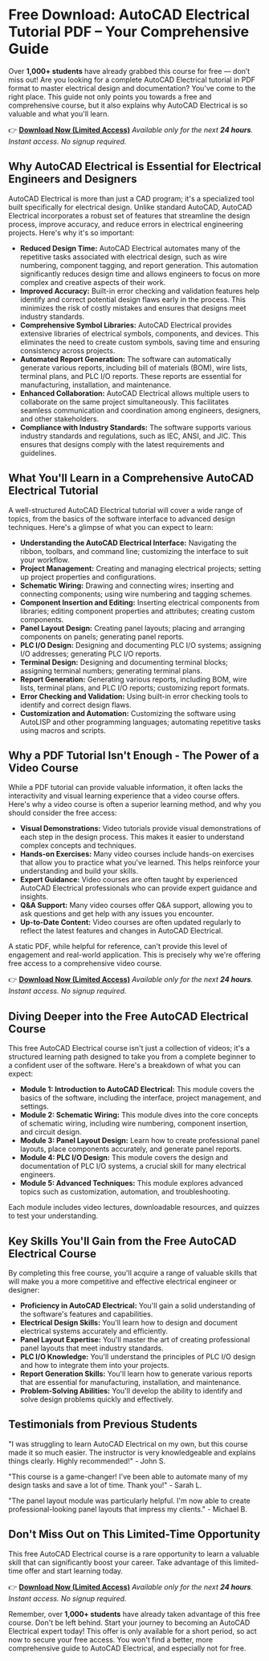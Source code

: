 # Free Download: AutoCAD Electrical Tutorial PDF – Your Comprehensive Guide

Over **1,000+ students** have already grabbed this course for free — don’t miss out!
Are you looking for a complete AutoCAD Electrical tutorial in PDF format to master electrical design and documentation? You've come to the right place. This guide not only points you towards a free and comprehensive course, but it also explains why AutoCAD Electrical is so valuable and what you'll learn.

👉 [**Download Now (Limited Access)**](https://udemywork.com/autocad-electrical-tutorial-pdf)
_Available only for the next **24 hours**. Instant access. No signup required._

## Why AutoCAD Electrical is Essential for Electrical Engineers and Designers

AutoCAD Electrical is more than just a CAD program; it's a specialized tool built specifically for electrical design. Unlike standard AutoCAD, AutoCAD Electrical incorporates a robust set of features that streamline the design process, improve accuracy, and reduce errors in electrical engineering projects. Here's why it's so important:

*   **Reduced Design Time:** AutoCAD Electrical automates many of the repetitive tasks associated with electrical design, such as wire numbering, component tagging, and report generation. This automation significantly reduces design time and allows engineers to focus on more complex and creative aspects of their work.
*   **Improved Accuracy:** Built-in error checking and validation features help identify and correct potential design flaws early in the process. This minimizes the risk of costly mistakes and ensures that designs meet industry standards.
*   **Comprehensive Symbol Libraries:** AutoCAD Electrical provides extensive libraries of electrical symbols, components, and devices. This eliminates the need to create custom symbols, saving time and ensuring consistency across projects.
*   **Automated Report Generation:** The software can automatically generate various reports, including bill of materials (BOM), wire lists, terminal plans, and PLC I/O reports. These reports are essential for manufacturing, installation, and maintenance.
*   **Enhanced Collaboration:** AutoCAD Electrical allows multiple users to collaborate on the same project simultaneously. This facilitates seamless communication and coordination among engineers, designers, and other stakeholders.
*   **Compliance with Industry Standards:** The software supports various industry standards and regulations, such as IEC, ANSI, and JIC. This ensures that designs comply with the latest requirements and guidelines.

## What You'll Learn in a Comprehensive AutoCAD Electrical Tutorial

A well-structured AutoCAD Electrical tutorial will cover a wide range of topics, from the basics of the software interface to advanced design techniques. Here's a glimpse of what you can expect to learn:

*   **Understanding the AutoCAD Electrical Interface:** Navigating the ribbon, toolbars, and command line; customizing the interface to suit your workflow.
*   **Project Management:** Creating and managing electrical projects; setting up project properties and configurations.
*   **Schematic Wiring:** Drawing and connecting wires; inserting and connecting components; using wire numbering and tagging schemes.
*   **Component Insertion and Editing:** Inserting electrical components from libraries; editing component properties and attributes; creating custom components.
*   **Panel Layout Design:** Creating panel layouts; placing and arranging components on panels; generating panel reports.
*   **PLC I/O Design:** Designing and documenting PLC I/O systems; assigning I/O addresses; generating PLC I/O reports.
*   **Terminal Design:** Designing and documenting terminal blocks; assigning terminal numbers; generating terminal plans.
*   **Report Generation:** Generating various reports, including BOM, wire lists, terminal plans, and PLC I/O reports; customizing report formats.
*   **Error Checking and Validation:** Using built-in error checking tools to identify and correct design flaws.
*   **Customization and Automation:** Customizing the software using AutoLISP and other programming languages; automating repetitive tasks using macros and scripts.

## Why a PDF Tutorial Isn't Enough - The Power of a Video Course

While a PDF tutorial can provide valuable information, it often lacks the interactivity and visual learning experience that a video course offers. Here's why a video course is often a superior learning method, and why you should consider the free access:

*   **Visual Demonstrations:** Video tutorials provide visual demonstrations of each step in the design process. This makes it easier to understand complex concepts and techniques.
*   **Hands-on Exercises:** Many video courses include hands-on exercises that allow you to practice what you've learned. This helps reinforce your understanding and build your skills.
*   **Expert Guidance:** Video courses are often taught by experienced AutoCAD Electrical professionals who can provide expert guidance and insights.
*   **Q&A Support:** Many video courses offer Q&A support, allowing you to ask questions and get help with any issues you encounter.
*   **Up-to-Date Content:** Video courses are often updated regularly to reflect the latest features and changes in AutoCAD Electrical.

A static PDF, while helpful for reference, can't provide this level of engagement and real-world application. This is precisely why we're offering free access to a comprehensive video course.

👉 [**Download Now (Limited Access)**](https://udemywork.com/autocad-electrical-tutorial-pdf)
_Available only for the next **24 hours**. Instant access. No signup required._

## Diving Deeper into the Free AutoCAD Electrical Course

This free AutoCAD Electrical course isn't just a collection of videos; it's a structured learning path designed to take you from a complete beginner to a confident user of the software. Here's a breakdown of what you can expect:

*   **Module 1: Introduction to AutoCAD Electrical:** This module covers the basics of the software, including the interface, project management, and settings.
*   **Module 2: Schematic Wiring:** This module dives into the core concepts of schematic wiring, including wire numbering, component insertion, and circuit design.
*   **Module 3: Panel Layout Design:** Learn how to create professional panel layouts, place components accurately, and generate panel reports.
*   **Module 4: PLC I/O Design:** This module covers the design and documentation of PLC I/O systems, a crucial skill for many electrical engineers.
*   **Module 5: Advanced Techniques:** This module explores advanced topics such as customization, automation, and troubleshooting.

Each module includes video lectures, downloadable resources, and quizzes to test your understanding.

## Key Skills You'll Gain from the Free AutoCAD Electrical Course

By completing this free course, you'll acquire a range of valuable skills that will make you a more competitive and effective electrical engineer or designer:

*   **Proficiency in AutoCAD Electrical:** You'll gain a solid understanding of the software's features and capabilities.
*   **Electrical Design Skills:** You'll learn how to design and document electrical systems accurately and efficiently.
*   **Panel Layout Expertise:** You'll master the art of creating professional panel layouts that meet industry standards.
*   **PLC I/O Knowledge:** You'll understand the principles of PLC I/O design and how to integrate them into your projects.
*   **Report Generation Skills:** You'll learn how to generate various reports that are essential for manufacturing, installation, and maintenance.
*   **Problem-Solving Abilities:** You'll develop the ability to identify and solve design problems quickly and effectively.

## Testimonials from Previous Students

"I was struggling to learn AutoCAD Electrical on my own, but this course made it so much easier. The instructor is very knowledgeable and explains things clearly. Highly recommended!" - John S.

"This course is a game-changer! I've been able to automate many of my design tasks and save a lot of time. Thank you!" - Sarah L.

"The panel layout module was particularly helpful. I'm now able to create professional-looking panel layouts that impress my clients." - Michael B.

## Don't Miss Out on This Limited-Time Opportunity

This free AutoCAD Electrical course is a rare opportunity to learn a valuable skill that can significantly boost your career. Take advantage of this limited-time offer and start learning today.

👉 [**Download Now (Limited Access)**](https://udemywork.com/autocad-electrical-tutorial-pdf)
_Available only for the next **24 hours**. Instant access. No signup required._

Remember, over **1,000+ students** have already taken advantage of this free course. Don't be left behind. Start your journey to becoming an AutoCAD Electrical expert today! This offer is only available for a short period, so act now to secure your free access. You won't find a better, more comprehensive guide to AutoCAD Electrical, and especially not for free.
